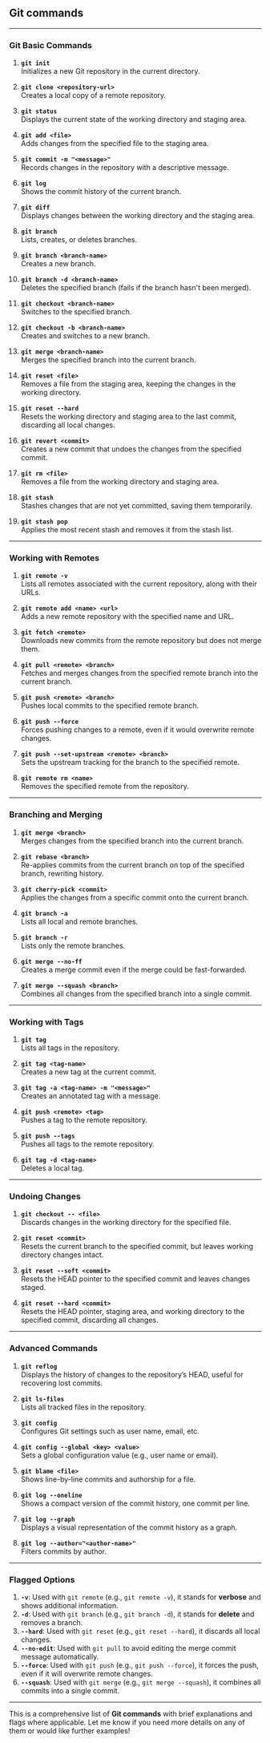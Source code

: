 ## **Git commands**

---

### **Git Basic Commands**

1. **`git init`**  
   Initializes a new Git repository in the current directory.

2. **`git clone <repository-url>`**  
   Creates a local copy of a remote repository.

3. **`git status`**  
   Displays the current state of the working directory and staging area.

4. **`git add <file>`**  
   Adds changes from the specified file to the staging area.

5. **`git commit -m "<message>"`**  
   Records changes in the repository with a descriptive message.

6. **`git log`**  
   Shows the commit history of the current branch.

7. **`git diff`**  
   Displays changes between the working directory and the staging area.

8. **`git branch`**  
   Lists, creates, or deletes branches.

9. **`git branch <branch-name>`**  
   Creates a new branch.

10. **`git branch -d <branch-name>`**  
    Deletes the specified branch (fails if the branch hasn't been merged).

11. **`git checkout <branch-name>`**  
    Switches to the specified branch.

12. **`git checkout -b <branch-name>`**  
    Creates and switches to a new branch.

13. **`git merge <branch-name>`**  
    Merges the specified branch into the current branch.

14. **`git reset <file>`**  
    Removes a file from the staging area, keeping the changes in the working directory.

15. **`git reset --hard`**  
    Resets the working directory and staging area to the last commit, discarding all local changes.

16. **`git revert <commit>`**  
    Creates a new commit that undoes the changes from the specified commit.

17. **`git rm <file>`**  
    Removes a file from the working directory and staging area.

18. **`git stash`**  
    Stashes changes that are not yet committed, saving them temporarily.

19. **`git stash pop`**  
    Applies the most recent stash and removes it from the stash list.

---

### **Working with Remotes**

1. **`git remote -v`**  
   Lists all remotes associated with the current repository, along with their URLs.

2. **`git remote add <name> <url>`**  
   Adds a new remote repository with the specified name and URL.

3. **`git fetch <remote>`**  
   Downloads new commits from the remote repository but does not merge them.

4. **`git pull <remote> <branch>`**  
   Fetches and merges changes from the specified remote branch into the current branch.

5. **`git push <remote> <branch>`**  
   Pushes local commits to the specified remote branch.

6. **`git push --force`**  
   Forces pushing changes to a remote, even if it would overwrite remote changes.

7. **`git push --set-upstream <remote> <branch>`**  
   Sets the upstream tracking for the branch to the specified remote.

8. **`git remote rm <name>`**  
   Removes the specified remote from the repository.

---

### **Branching and Merging**

1. **`git merge <branch>`**  
   Merges changes from the specified branch into the current branch.

2. **`git rebase <branch>`**  
   Re-applies commits from the current branch on top of the specified branch, rewriting history.

3. **`git cherry-pick <commit>`**  
   Applies the changes from a specific commit onto the current branch.

4. **`git branch -a`**  
   Lists all local and remote branches.

5. **`git branch -r`**  
   Lists only the remote branches.

6. **`git merge --no-ff`**  
   Creates a merge commit even if the merge could be fast-forwarded.

7. **`git merge --squash <branch>`**  
   Combines all changes from the specified branch into a single commit.

---

### **Working with Tags**

1. **`git tag`**  
   Lists all tags in the repository.

2. **`git tag <tag-name>`**  
   Creates a new tag at the current commit.

3. **`git tag -a <tag-name> -m "<message>"`**  
   Creates an annotated tag with a message.

4. **`git push <remote> <tag>`**  
   Pushes a tag to the remote repository.

5. **`git push --tags`**  
   Pushes all tags to the remote repository.

6. **`git tag -d <tag-name>`**  
   Deletes a local tag.

---

### **Undoing Changes**

1. **`git checkout -- <file>`**  
   Discards changes in the working directory for the specified file.

2. **`git reset <commit>`**  
   Resets the current branch to the specified commit, but leaves working directory changes intact.

3. **`git reset --soft <commit>`**  
   Resets the HEAD pointer to the specified commit and leaves changes staged.

4. **`git reset --hard <commit>`**  
   Resets the HEAD pointer, staging area, and working directory to the specified commit, discarding all changes.

---

### **Advanced Commands**

1. **`git reflog`**  
   Displays the history of changes to the repository’s HEAD, useful for recovering lost commits.

2. **`git ls-files`**  
   Lists all tracked files in the repository.

3. **`git config`**  
   Configures Git settings such as user name, email, etc.

4. **`git config --global <key> <value>`**  
   Sets a global configuration value (e.g., user name or email).

5. **`git blame <file>`**  
   Shows line-by-line commits and authorship for a file.

6. **`git log --oneline`**  
   Shows a compact version of the commit history, one commit per line.

7. **`git log --graph`**  
   Displays a visual representation of the commit history as a graph.

8. **`git log --author="<author-name>"`**  
   Filters commits by author.

---

### **Flagged Options**

1. **`-v`**: Used with `git remote` (e.g., `git remote -v`), it stands for **verbose** and shows additional information.
2. **`-d`**: Used with `git branch` (e.g., `git branch -d`), it stands for **delete** and removes a branch.
3. **`--hard`**: Used with `git reset` (e.g., `git reset --hard`), it discards all local changes.
4. **`--no-edit`**: Used with `git pull` to avoid editing the merge commit message automatically.
5. **`--force`**: Used with `git push` (e.g., `git push --force`), it forces the push, even if it will overwrite remote changes.
6. **`--squash`**: Used with `git merge` (e.g., `git merge --squash`), it combines all commits into a single commit.

---

This is a comprehensive list of **Git commands** with brief explanations and flags where applicable. Let me know if you need more details on any of them or would like further examples!
